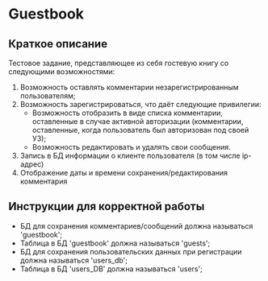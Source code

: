 # Guestbook


## Краткое описание

Тестовое задание, представляющее из себя гостевую книгу со следующими возможностями:
1. Возможность оставлять комментарии незарегистрированным пользователям;
2. Возможность зарегистрироваться, что даёт следующие привилегии:
    * Возможность отобразить в виде списка комментарии, оставленные в случае активной авторизации (комментарии, оставленные, когда пользователь был авторизован под своей УЗ);
    * Возможность редактировать и удалять свои сообщения.
3. Запись в БД информации о клиенте пользователя (в том числе ip-адрес)
4. Отображение даты и времени сохранения/редактирования комментария

## Инструкции для корректной работы

* БД для сохранения комментариев/сообщений должна называться 'guestbook';
* Таблица в БД 'guestbook' должна называться 'guests';
* БД для сохранения пользовательских данных при регистрации должна называться 'users_db';
* Таблица в БД 'users_DB' должна называться 'users';
